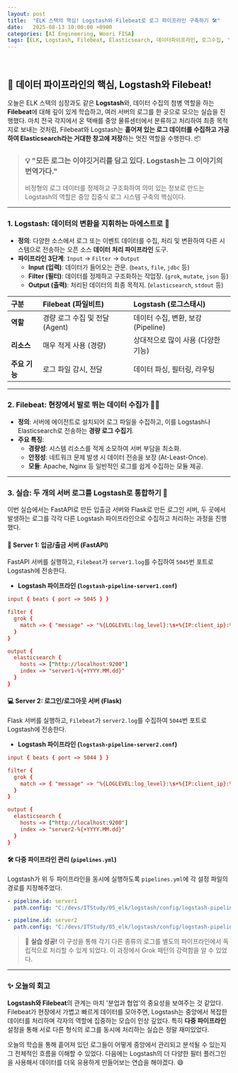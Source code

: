 ```yaml
---
layout: post
title:  "ELK 스택의 핵심! Logstash와 Filebeat로 로그 파이프라인 구축하기 🛠️"
date:   2025-08-13 10:00:00 +0900
categories: [AI Engineering, Woori FISA]
tags: [ELK, Logstash, Filebeat, Elasticsearch, 데이터파이프라인, 로그수집, '#우리FISA아카데미', '#우리FISA', '#AI엔지니어링', '#K-디지털트레이닝', '#우리에프아이에스', '#글로벌소프트웨어캠퍼스']
---
```


<br>

## 🚚 데이터 파이프라인의 핵심, Logstash와 Filebeat!

오늘은 ELK 스택의 심장과도 같은 **Logstash**와, 데이터 수집의 첨병 역할을 하는 **Filebeat**에 대해 깊이 있게 학습하고, 여러 서버의 로그를 한 곳으로 모으는 실습을 진행했다. 마치 전국 각지에서 온 택배를 중앙 물류센터에서 분류하고 처리하여 최종 목적지로 보내는 것처럼, Filebeat와 Logstash는 **흩어져 있는 로그 데이터를 수집하고 가공하여 Elasticsearch라는 거대한 창고에 저장**하는 멋진 역할을 수행한다. 📦

> ### 💡 "모든 로그는 이야깃거리를 담고 있다. Logstash는 그 이야기의 번역가다."
> 비정형의 로그 데이터를 정제하고 구조화하여 의미 있는 정보로 만드는 Logstash의 역할은 중앙 집중식 로그 시스템 구축의 핵심이다.

---

### 1. Logstash: 데이터의 변환을 지휘하는 마에스트로 🎻

- **정의**: 다양한 소스에서 로그 또는 이벤트 데이터를 수집, 처리 및 변환하여 다른 시스템으로 전송하는 오픈 소스 **데이터 처리 파이프라인** 도구.
- **파이프라인 3단계**: `Input` → `Filter` → `Output`
    - **Input (입력)**: 데이터가 들어오는 관문. (`beats`, `file`, `jdbc` 등)
    - **Filter (필터)**: 데이터를 정제하고 구조화하는 작업장. (`grok`, `mutate`, `json` 등)
    - **Output (출력)**: 처리된 데이터의 최종 목적지. (`elasticsearch`, `stdout` 등)

| 구분 | **Filebeat (파일비트)** | **Logstash (로그스태시)** |
| :--- | :--- | :--- |
| **역할** | 경량 로그 수집 및 전달 (Agent) | 데이터 수집, 변환, 보강 (Pipeline) |
| **리소스** | 매우 적게 사용 (경량) | 상대적으로 많이 사용 (다양한 기능) |
| **주요 기능** | 로그 파일 감시, 전달 | 데이터 파싱, 필터링, 라우팅 |

---

### 2. Filebeat: 현장에서 발로 뛰는 데이터 수집가 🏃‍♂️

- **정의**: 서버에 에이전트로 설치되어 로그 파일을 수집하고, 이를 Logstash나 Elasticsearch로 전송하는 **경량 로그 수집기**.
- **주요 특징**:
    - **경량성**: 시스템 리소스를 적게 소모하여 서버 부담을 최소화.
    - **안정성**: 네트워크 문제 발생 시 데이터 전송을 보장 (At-Least-Once).
    - **모듈**: Apache, Nginx 등 일반적인 로그를 쉽게 수집하는 모듈 제공.

---

### 3. 실습: 두 개의 서버 로그를 Logstash로 통합하기 🔬

이번 실습에서는 FastAPI로 만든 입출금 서버와 Flask로 만든 로그인 서버, 두 곳에서 발생하는 로그를 각각 다른 Logstash 파이프라인으로 수집하고 처리하는 과정을 진행했다.

#### 🏦 Server 1: 입금/출금 서버 (FastAPI)

FastAPI 서버를 실행하고, `Filebeat`가 `server1.log`를 수집하여 `5045`번 포트로 Logstash에 전송한다.

- **Logstash 파이프라인 (`logstash-pipeline-server1.conf`)**
```conf
input { beats { port => 5045 } }

filter {
  grok {
    match => { "message" => "%{LOGLEVEL:log_level}:\s+%{IP:client_ip}:%{NUMBER:client_port} - \"%{WORD:http_method} %{URIPATH:request_path} HTTP/%{NUMBER:http_version}\" %{NUMBER:response_code} %{WORD:status_message}" }
  }
}

output {
  elasticsearch {
    hosts => ["http://localhost:9200"]
    index => "server1-%{+YYYY.MM.dd}"
  }
}
```

#### 💻 Server 2: 로그인/로그아웃 서버 (Flask)

Flask 서버를 실행하고, `Filebeat`가 `server2.log`를 수집하여 `5044`번 포트로 Logstash에 전송한다.

- **Logstash 파이프라인 (`logstash-pipeline-server2.conf`)**
```conf
input { beats { port => 5044 } }

filter {
  grok {
    match => { "message" => "%{LOGLEVEL:log_level}:\s+%{IP:client_ip}:%{NUMBER:client_port} - \"%{WORD:http_method} %{URIPATH:request_path} HTTP/%{NUMBER:http_version}\" %{NUMBER:response_code} %{GREEDYDATA:status_message}" }
  }
}

output {
  elasticsearch {
    hosts => ["http://localhost:9200"]
    index => "server2-%{+YYYY.MM.dd}"
  }
}
```

#### 🛠️ 다중 파이프라인 관리 (`pipelines.yml`)

Logstash가 위 두 파이프라인을 동시에 실행하도록 `pipelines.yml`에 각 설정 파일의 경로를 지정해주었다.

```yaml
- pipeline.id: server1
  path.config: "C:/devs/ITStudy/05_elk/logstash/config/logstash-pipeline-server1.conf"

- pipeline.id: server2
  path.config: "C:/devs/ITStudy/05_elk/logstash/config/logstash-pipeline-server2.conf"
```

> 🎉 **실습 성공!** 이 구성을 통해 각기 다른 종류의 로그를 별도의 파이프라인에서 독립적으로 처리할 수 있게 되었다. 이 과정에서 Grok 패턴의 강력함을 알 수 있었다.

---

### ✨ 오늘의 회고

**Logstash와 Filebeat**의 관계는 마치 '분업과 협업'의 중요성을 보여주는 것 같았다. Filebeat가 현장에서 가볍고 빠르게 데이터를 모아주면, Logstash는 중앙에서 복잡한 데이터를 처리하며 각자의 역할에 집중하는 모습이 인상 깊었다. 특히 **다중 파이프라인** 설정을 통해 서로 다른 형식의 로그를 동시에 처리하는 실습은 정말 재미있었다. 

오늘의 학습을 통해 흩어져 있던 로그들이 어떻게 중앙에서 관리되고 분석될 수 있는지 그 전체적인 흐름을 이해할 수 있었다. 다음에는 Logstash의 더 다양한 필터 플러그인을 사용해서 데이터를 더욱 유용하게 만들어보는 연습을 해야겠다. 😄
